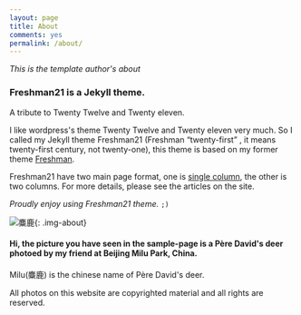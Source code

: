 ```yaml
---
layout: page
title: About
comments: yes
permalink: /about/
---
```


*This is the template author's about*

### Freshman21 is a Jekyll theme.

A tribute to Twenty Twelve and Twenty eleven.

I like wordpress's theme Twenty Twelve and Twenty eleven very much. 
So I called my Jekyll theme Freshman21 (Freshman <q>twenty-first</q> , it means twenty-first century, not twenty-one), this theme is based on my former theme [Freshman](https://github.com/yulijia/freshman/).

Freshman21 have two main page format, one is [single column](http://yulijia.net/en/  "see demo"), the other is two columns. For more details, please see the articles on the site.

<cite>Proudly enjoy using Freshman21 theme.</cite> <code>;)</code>

![麋鹿](https://i.imgur.com/Mdc4szJl.jpg){: .img-about}

#### Hi, the picture you have seen in the sample-page is a Père David's deer photoed by my friend at Beijing Milu Park, China.


Milu(麋鹿) is the chinese name of Père David's deer.

All photos on this website are copyrighted material and all rights are reserved.


